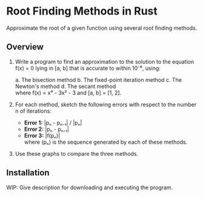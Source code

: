 # Root Finding Methods in Rust
Approximate the root of a given function using several root finding methods.

## Overview
1) Write a program to find an approximation to the solution to the equation f(x) = 0 lying in [a, b] that is accurate to within 10⁻⁶, using: 

    a. The bisection method 
    b. The fixed-point iteration method
    c. The Newton's method
    d. The secant method \
where f(x) = x⁴ - 3x² - 3 and [a, b] = [1, 2].

2) For each method, sketch the following errors with respect to the number n of iterations: 

    - **Error 1:** |pₙ - pₙ₋₁| / |pₙ|
    - **Error 2:** |pₙ - pₙ₋₁|
    - **Error 3:** |f(pₙ)| \
where (pₙ) is the sequence generated by each of these methods.

3) Use these graphs to compare the three methods.

## Installation
WIP: Give description for downloading and executing the program.
